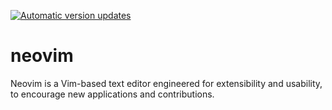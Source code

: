 [![Automatic version updates](https://github.com/ZOSOpenTools/neovimport/actions/workflows/bump.yml/badge.svg)](https://github.com/ZOSOpenTools/neovimport/actions/workflows/bump.yml)

# neovim

Neovim is a Vim-based text editor engineered for extensibility and usability, to encourage new applications and contributions.
